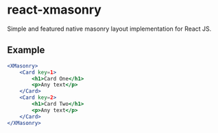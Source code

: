 # react-xmasonry

Simple and featured native masonry layout implementation for React JS.

Example
-------

```jsx
<XMasonry>
    <Card key=1>
        <h1>Card One</h1>
        <p>Any text</p>
    </Card>
    <Card key=2>
        <h1>Card Two</h1>
        <p>Any text</p>
    </Card>
</XMasonry>
```


